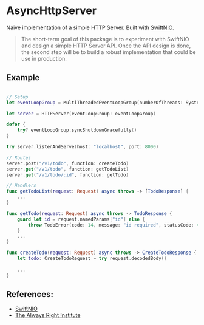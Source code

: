 # AsyncHttpServer

Naive implementation of a simple HTTP Server. Built with [SwiftNIO](https://github.com/apple/swift-nio).

> The short-term goal of this package is to experiment with SwiftNIO and design a simple HTTP Server API. Once the API design is done, the second step will be to build a robust implementation that could be use in production. 

## Example

```swift

// Setup
let eventLoopGroup = MultiThreadedEventLoopGroup(numberOfThreads: System.coreCount)

let server = HTTPServer(eventLoopGroup: eventLoopGroup)

defer {
    try? eventLoopGroup.syncShutdownGracefully()
}

try server.listenAndServe(host: "localhost", port: 8000)

// Routes
server.post("/v1/todo", function: createTodo)
server.get("/v1/todo", function: getTodoList)
server.get("/v1/todo/:id", function: getTodo)

// Handlers
func getTodoList(request: Request) async throws -> [TodoResponse] {
    ...
}

func getTodo(request: Request) async throws -> TodoResponse {
    guard let id = request.namedParams["id"] else {
        throw TodoError(code: 14, message: "id required", statusCode: 400)
    }
    ...
}

func createTodo(request: Request) async throws -> CreateTodoResponse {
    let todo: CreateTodoRequest = try request.decodedBody()
    
    ...
}
```

## References:
- [SwiftNIO](https://github.com/apple/swift-nio)
- [The Always Right Institute](https://www.alwaysrightinstitute.com/microexpress-nio2/)
